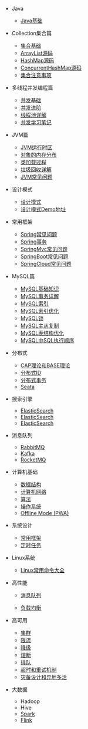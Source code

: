 - Java

  - [Java基础](/Java/basis/Java基础.md)

- Collection集合篇
  - [集合基础](/Java/collection/Java%E9%9B%86%E5%90%88%E5%9F%BA%E7%A1%80.md)
  - [ArrayList源码](/Java/collection/arraylist-source-code.md)
  - [HashMap源码](/Java/collection/hashmap-source-code.md)
  - [ConcurrentHashMap源码](/Java/collection/concurrent-hash-map-source-code.md)
  - [集合注意事项](/Java/collection/集合注意事项.md)

- 多线程并发编程篇
  - [并发基础](/Java/concurrent/java%E5%B9%B6%E5%8F%91%E5%9F%BA%E7%A1%80.md)
  - [并发进阶](/Java/concurrent/java%E5%B9%B6%E5%8F%91%E8%BF%9B%E9%98%B6.md)
  - [线程池详解](/Java/concurrent/thread-pool.md)
  - [并发学习笔记](/Java/concurrent/JUC%E5%B9%B6%E5%8F%91%E5%AD%A6%E4%B9%A0.md)

- JVM篇
  - [JVM运行时区](/Java/jvm/jvm-partition.md)
  - [对象的内存分布](/Java/jvm/Java%E5%AF%B9%E8%B1%A1%E5%86%85%E5%AD%98%E5%88%86%E5%B8%83.md)
  - [类加载过程](/Java/jvm/jvm-%E7%B1%BB%E5%8A%A0%E8%BD%BD%E8%BF%87%E7%A8%8B.md)
  - [垃圾回收详解](/Java/jvm/垃圾回收详解.md)
  - [JVM常见问题](/Java/jvm/jvm-%E5%B8%B8%E8%A7%81%E9%97%AE%E9%A2%98.md)

- 设计模式

  - [设计模式](/Java/design-pattern/23种设计模式.md)
  - [设计模式Demo地址](https://github.com/ITenderL/design_pattern)

- 常用框架
  - [Spring常见问题](/system-design/framework/spring/spring-basis.md)
  - [Spring事务](/system-design/framework/spring/spring-transaction.md)
  - [SpringMvc常见问题](/system-design/framework/spring/spring-mvc-basis.md)
  - [SpringBoot常见问题](/system-design/framework/spring/spring-boot-basis.md)
  - [SpringCloud常见问题](/system-design/framework/spring/spring-cloud-basis.md)

- MySQL篇
  - [MySQL基础知识](/database/mysql/mysql-basis.md)
  - [MySQL事务详解](/database/mysql/mysql-transaction.md)
  - [MySQL索引](/database/mysql/mysql-index-introduce.md)
  - [MySQL索引优化](/database/mysql/mysql-optimize-index.md)
  - [MySQL锁](/database/mysql/mysql-lock.md)
  - [MySQL主从复制](/database/mysql/mysql-master-slave.md)
  - [MySQL表结构优化](/database/mysql/mysql-optimize-table-structure.md)
  - [MySQL中SQL执行顺序](/database/mysql/MySQL中SQL执行顺序.md)

- 分布式
  - [CAP理论和BASE理论](CAP.md)
  - [分布式ID](分布式ID.md)
  - [分布式事务](/distributed-system/distributed_transaction.md)
  - [Seata](/distributed-system/seata.md)

- 搜索引擎
  - [ElasticSearch](/distributed-middleware/elasticsearch/elasticsearch.md)
  - [ElasticSearch](/distributed-middleware/elasticsearch/elasticsearch.md)
  - [ElasticSearch](/distributed-middleware/elasticsearch/elasticsearch.md)

- 消息队列

  - [RabbitMQ](/distributed-middleware/mq/RabbitMQ.md)
  - [Kafka]()
  - [RocketMQ]()


- 计算机基础
  - [数据结构](deploy.md)
  - [计算机网络](helpers.md)
  - [算法](vue.md)
  - [操作系统](cdn.md)
  - [Offline Mode (PWA)](pwa.md)

- 系统设计
  - [常用框架](常用框架.md)
  - [定时任务](定时任务.md)

- Linux系统
  - [Linux常用命令大全](/linux/linux-command.md)

- 高性能

  - [消息队列](消息队列.md)

  - [负载均衡](负载均衡.md)

- 高可用
  - [集群](集群.md)
  - [限流](限流.md)
  - [降级](降级.md)
  - [熔断](熔断.md)
  - [排队](排队.md)
  - [超时和重试机制](超时重试.md)
  - [灾备设计和异地多活](灾备和异地多活.md)

- 大数据

  - Hadoop
  - Hive
  - [Spark]()
  - [Flink]()
